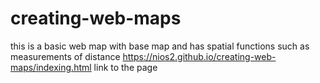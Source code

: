 # creating-web-maps
this is a basic web map with base map and has spatial functions such as measurements of distance
https://nios2.github.io/creating-web-maps/indexing.html link to the page

